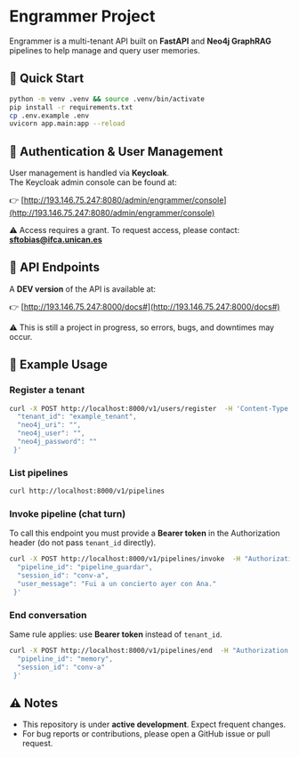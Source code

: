 # Engrammer Project

Engrammer is a multi-tenant API built on **FastAPI** and **Neo4j GraphRAG** pipelines to help manage and query user memories.

## 🚀 Quick Start

```bash
python -m venv .venv && source .venv/bin/activate
pip install -r requirements.txt
cp .env.example .env
uvicorn app.main:app --reload
```

## 🔑 Authentication & User Management

User management is handled via **Keycloak**.  
The Keycloak admin console can be found at:

👉 [http://193.146.75.247:8080/admin/engrammer/console](http://193.146.75.247:8080/admin/engrammer/console)

⚠️ Access requires a grant. To request access, please contact: **sftobias@ifca.unican.es**

## 📡 API Endpoints

A **DEV version** of the API is available at:

👉 [http://193.146.75.247:8000/docs#](http://193.146.75.247:8000/docs#)

⚠️ This is still a project in progress, so errors, bugs, and downtimes may occur.

## 🧩 Example Usage

### Register a tenant
```bash
curl -X POST http://localhost:8000/v1/users/register  -H 'Content-Type: application/json'  -d '{
  "tenant_id": "example_tenant",
  "neo4j_uri": "",
  "neo4j_user": "",
  "neo4j_password": ""
 }'
```

### List pipelines
```bash
curl http://localhost:8000/v1/pipelines
```

### Invoke pipeline (chat turn)
To call this endpoint you must provide a **Bearer token** in the Authorization header (do not pass `tenant_id` directly).

```bash
curl -X POST http://localhost:8000/v1/pipelines/invoke  -H "Authorization: Bearer <ACCESS_TOKEN>"  -H "Content-Type: application/json"  -d '{
  "pipeline_id": "pipeline_guardar",
  "session_id": "conv-a",
  "user_message": "Fui a un concierto ayer con Ana."
 }'
```

### End conversation
Same rule applies: use **Bearer token** instead of `tenant_id`.

```bash
curl -X POST http://localhost:8000/v1/pipelines/end  -H "Authorization: Bearer <ACCESS_TOKEN>"  -H "Content-Type: application/json"  -d '{
  "pipeline_id": "memory",
  "session_id": "conv-a"
 }'
```

## ⚠️ Notes

- This repository is under **active development**. Expect frequent changes.
- For bug reports or contributions, please open a GitHub issue or pull request.
